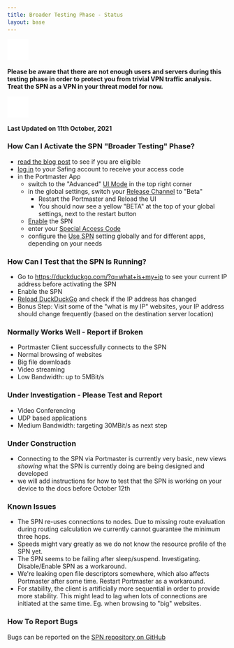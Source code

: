 ```yaml
---
title: Broader Testing Phase - Status
layout: base
---
```


<div class="notification-warning">
  <img src="/assets/img/icons/info.svg">
  <p>
    <b>
      Please be aware that there are not enough users and servers during this testing phase in order to protect you from trivial VPN traffic analysis. Treat the SPN as a VPN in your threat model for now.
    </b>
  </p>
</div>

<div class="notification-warning">
  <img src="/assets/img/icons/info.svg">
  <p>
    <b>Last Updated on 11th October, 2021</b>
  </p>
</div>

### How Can I Activate the SPN "Broader Testing" Phase?

- [read the blog post](https://safing.io/blog/2021/10/01/spn-enters-broader-testing-phase/) to see if you are eligible
- [log in](https://account.safing.io) to your Safing account to receive your access code
- in the Portmaster App
  - switch to the "Advanced" [UI Mode](https://docs.safing.io/portmaster/settings#core/expertiseLevel) in the top right corner
  - in the global settings, switch your [Release Channel](https://docs.safing.io/portmaster/settings#core/releaseChannel) to "Beta"
    - Restart the Portmaster and Reload the UI
    - You should now see a yellow "BETA" at the top of your global settings, next to the restart button
  - [Enable](https://docs.safing.io/portmaster/settings#spn/enable) the SPN
  - enter your [Special Access Code](https://docs.safing.io/portmaster/settings#spn/specialAccessCode)
  - configure the [Use SPN](https://docs.safing.io/portmaster/settings#spn/useSPN) setting globally and for different apps, depending on your needs

### How Can I Test that the SPN Is Running?

- Go to <https://duckduckgo.com/?q=what+is+my+ip> to see your current IP address before activating the SPN
- Enable the SPN
- [Reload DuckDuckGo](https://duckduckgo.com/?q=what+is+my+ip) and check if the IP address has changed
- Bonus Step: Visit some of the "what is my IP" websites, your IP address should change frequently (based on the destination server location)

### Normally Works Well - Report if Broken [](https://github.com/safing/spn/issues)

- Portmaster Client successfully connects to the SPN
- Normal browsing of websites
- Big file downloads
- Video streaming
- Low Bandwidth: up to 5MBit/s

### Under Investigation - Please Test and Report [](https://github.com/safing/spn/issues)

- Video Conferencing
- UDP based applications
- Medium Bandwidth: targeting 30MBit/s as next step

### Under Construction

- Connecting to the SPN via Portmaster is currently very basic, new views _showing_ what the SPN is currently doing are being designed and developed
- we will add instructions for how to test that the SPN is working on your device to the docs before October 12th

### Known Issues

- The SPN re-uses connections to nodes. Due to missing route evaluation during routing calculation we currently cannot guarantee the minimum three hops.
- Speeds might vary greatly as we do not know the resource profile of the SPN yet.
- The SPN seems to be failing after sleep/suspend. Investigating. Disable/Enable SPN as a workaround.
- We're leaking open file descriptors somewhere, which also affects Portmaster after some time. Restart Portmaster as a workaround.
- For stability, the client is artificially more sequential in order to provide more stability. This might lead to lag when lots of connections are initiated at the same time. Eg. when browsing to "big" websites.

### How To Report Bugs

Bugs can be reported on the [SPN repository on GitHub](https://github.com/safing/spn/issues)
